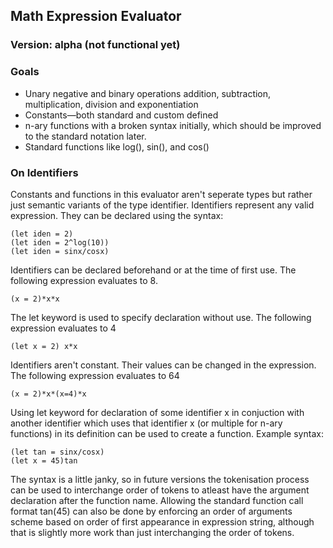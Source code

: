 ## Math Expression Evaluator
### Version: alpha (not functional yet)

### Goals 
- Unary negative and binary operations addition, subtraction, multiplication, division and exponentiation
- Constants—both standard and custom defined
- n-ary functions with a broken syntax initially, which should be improved to the standard notation later. 
- Standard functions like log(), sin(), and cos()

### On Identifiers
Constants and functions in this evaluator aren't seperate types but rather just semantic variants of the type identifier.
Identifiers represent any valid expression. They can be declared using the syntax:
```
(let iden = 2)
(let iden = 2^log(10))
(let iden = sinx/cosx)
```
Identifiers can be declared beforehand or at the time of first use.
The following expression evaluates to 8.
```
(x = 2)*x*x 
```
The let keyword is used to specify declaration without use.
The following expression evaluates to 4
```
(let x = 2) x*x
```

Identifiers aren't constant. Their values can be changed in the expression.
The following expression evaluates to 64
```
(x = 2)*x*(x=4)*x
```

Using let keyword for declaration of some identifier x in conjuction with another identifier which uses that identifier x (or multiple for n-ary functions) in its definition can be used to create a function.
Example syntax:
```
(let tan = sinx/cosx)
(let x = 45)tan 
```

The syntax is a little janky, so in future versions the tokenisation process can be used to interchange order of tokens to atleast have the argument declaration after the function name.
Allowing the standard function call format tan(45) can also be done by enforcing an order of arguments scheme based on order of first appearance in expression string, although that is slightly more work than just interchanging the order of tokens.
